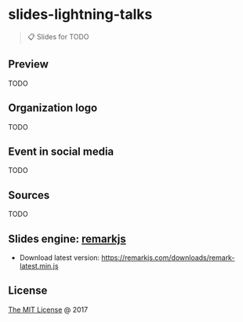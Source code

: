 # slides-lightning-talks

> :clipboard: Slides for TODO

## Preview

TODO

## Organization logo

TODO

## Event in social media

TODO

## Sources

TODO

## Slides engine: [remarkjs](http://remarkjs.com)

* Download latest version: https://remarkjs.com/downloads/remark-latest.min.js

## License

[The MIT License](http://piecioshka.mit-license.org) @ 2017
